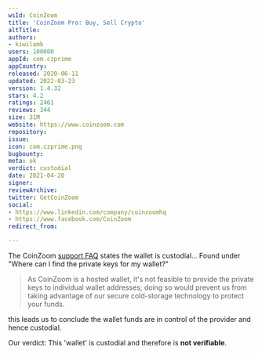 ```yaml
---
wsId: CoinZoom
title: 'CoinZoom Pro: Buy, Sell Crypto'
altTitle: 
authors:
- kiwilamb
users: 100000
appId: com.czprime
appCountry: 
released: 2020-06-11
updated: 2022-03-23
version: 1.4.32
stars: 4.2
ratings: 2461
reviews: 344
size: 31M
website: https://www.coinzoom.com
repository: 
issue: 
icon: com.czprime.png
bugbounty: 
meta: ok
verdict: custodial
date: 2021-04-20
signer: 
reviewArchive: 
twitter: GetCoinZoom
social:
- https://www.linkedin.com/company/coinzoomhq
- https://www.facebook.com/CoinZoom
redirect_from: 

---
```


The CoinZoom [support FAQ](https://www.coinzoom.com/support/) states the wallet is custodial... 
Found under "Where can I find the private keys for my wallet?"

> As CoinZoom is a hosted wallet, it's not feasible to provide the private keys to individual wallet addresses; doing so would prevent us from taking advantage of our secure cold-storage technology to protect your funds.

this leads us to conclude the wallet funds are in control of the provider and hence custodial.

Our verdict: This 'wallet' is custodial and therefore is **not verifiable**.
